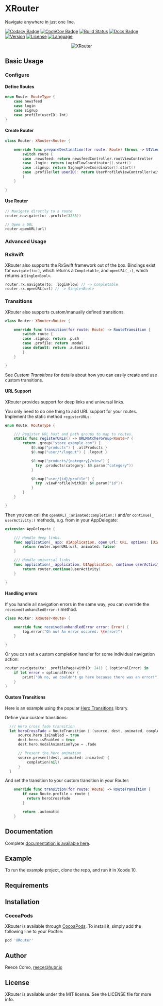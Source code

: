 # XRouter

Navigate anywhere in just one line.

[![Codacy Badge](https://api.codacy.com/project/badge/Grade/d0ef88b70fc843adb2944ce0d956269d)](https://app.codacy.com/app/hubrioAU/XRouter?utm_source=github.com&utm_medium=referral&utm_content=hubrioAU/XRouter&utm_campaign=Badge_Grade_Dashboard)
[![CodeCov Badge](https://codecov.io/gh/hubrioAU/XRouter/branch/master/graph/badge.svg)](https://codecov.io/gh/hubrioau/XRouter)
[![Build Status](https://travis-ci.org/hubrioAU/XRouter.svg?branch=master)](https://travis-ci.org/hubrioAU/XRouter)
[![Docs Badge](https://raw.githubusercontent.com/hubrioAU/XRouter/master/docs/badge.svg?sanitize=true)](https://hubrioau.github.io/XRouter)
[![Version](https://img.shields.io/cocoapods/v/XRouter.svg?style=flat)](https://cocoapods.org/pods/XRouter)
[![License](https://img.shields.io/cocoapods/l/XRouter.svg?style=flat)](https://cocoapods.org/pods/XRouter)
[![Language](https://img.shields.io/badge/RxSwift-compatible-blueviolet.svg)](https://swift.org)

<p align="center">
<img src="https://raw.githubusercontent.com/hubrioau/XRouter/master/XRouter.jpg?17-Mar" alt="XRouter" width="400" style="max-width:400px;width:auto;height:auto;"/>
</p>

## Basic Usage
### Configure

#### Define Routes
```swift
enum Route: RouteType {
    case newsfeed
    case login
    case signup
    case profile(userID: Int)
}
```

#### Create Router
```swift
class Router: XRouter<Route> {

    override func prepareDestination(for route: Route) throws -> UIViewController {
        switch route {
        case .newsfeed: return newsfeedController.rootViewController
        case .login: return LoginFlowCoordinator().start()
        case .signup: return SignupFlowCoordinator().start()
        case .profile(let userID): return UserProfileViewController(withID: userID)
        }
    }

}
```

#### Use Router
```swift
// Navigate directly to a route
router.navigate(to: .profile(3355))

// Open a URL
router.openURL(url)
```

### Advanced Usage

### RxSwift
XRouter also supports the RxSwift framework out of the box. Bindings exist for `navigate(to:)`, which returns a `Completable`, and `openURL(_:)`, which returns a `Single<Bool>`.
```swift
router.rx.navigate(to: .loginFlow) // -> Completable
router.rx.openURL(url) // -> Single<Bool>
```

### Transitions
XRouter also supports custom/manually defined transitions.
```swift
class Router: XRouter<Route> {

    override func transition(for route: Route) -> RouteTransition {
        switch route {
        case .signup: return .push
        case .profile: return .modal
        case default: return .automatic
        }
    }

}
```
See _Custom Transitions_ for details about how you can easily create and use custom transitions.

#### URL Support

XRouter provides support for deep links and universal links.

You only need to do one thing to add URL support for your routes.
Implement the static method `registerURLs`:
```swift
enum Route: RouteType {

    /// Register URL host and path groups to map to routes.
    static func registerURLs() -> URLMatcherGroup<Route>? {
        return .group("store.example.com") {
            $0.map("products") { .allProducts }
            $0.map("user/*/logout") { .logout }

            $0.map("products/{category}/view") {
              try .products(category: $0.param("category"))
            }

            $0.map("user/{id}/profile") {
              try .viewProfile(withID: $0.param("id"))
            }
        }
    }

}
```

Then you can call the `openURL(_:animated:completion:)` and/or `continue(_ userActivity:)` methods, e.g. from in your AppDelegate:
```swift
extension AppDelegate {

    /// Handle deep links.
    func application(_ app: UIApplication, open url: URL, options: [UIApplication.OpenURLOptionsKey: Any] = [:]) -> Bool {
        return router.openURL(url, animated: false)
    }

    /// Handle universal links.
    func application(_ application: UIApplication, continue userActivity: NSUserActivity, restorationHandler: @escaping ([UIUserActivityRestoring]?) -> Void) -> Bool {
        return router.continue(userActivity)
    }

}
```

#### Handling errors

If you handle all navigation errors in the same way, you can override the `received(unhandledError:)` method.

```swift
class Router: XRouter<Route> {

    override func received(unhandledError error: Error) {
        log.error("Oh no! An error occured: \(error)")
    }

}

```

Or you can set a custom completion handler for some individual navigation action:

```swift
router.navigate(to: .profilePage(withID: 24)) { (optionalError) in
    if let error = optionalError {
        print("Oh no, we couldn't go here because there was an error!")
    }
}
```

#### Custom Transitions
Here is an example using the popular [Hero Transitions](https://github.com/HeroTransitions/Hero) library.

Define your custom transitions:
```swift
  /// Hero cross fade transition
  let heroCrossFade = RouteTransition { (source, dest, animated, completion) in
      source.hero.isEnabled = true
      dest.hero.isEnabled = true
      dest.hero.modalAnimationType = .fade

      // Present the hero animation
      source.present(dest, animated: animated) {
          completion(nil)
      }
  }
```

And set the transition to your custom transition in your Router:
```swift
    override func transition(for route: Route) -> RouteTransition {
        if case Route.profile = route {
          return heroCrossFade
        }

        return .automatic
    }
```

## Documentation

Complete [documentation is available here](https://hubrioau.github.io/XRouter/).

## Example

To run the example project, clone the repo, and run it in Xcode 10.

## Requirements

## Installation

### CocoaPods

XRouter is available through [CocoaPods](https://cocoapods.org). To install
it, simply add the following line to your Podfile:

```ruby
pod 'XRouter'
```

## Author

Reece Como, reece@hubr.io

## License

XRouter is available under the MIT license. See the LICENSE file for more info.
